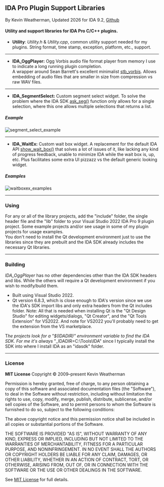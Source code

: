 ## IDA Pro Plugin Support Libraries

By Kevin Weatherman, Updated 2026 for IDA 9.2, [Github](https://github.com/kweatherman/IDA_Support)

#### Utility and support libraries for IDA Pro C/C++ plugins.


* **Utility**: *Utility.h* & *Utility.cpp*, common utility support needed for my plugins. String format, time stamp, exception, platform, etc., support.

------

* **IDA_OggPlayer:** Ogg Vorbis audio file format player from memory I use to indicate a long running plugin completion.  
                                                          A wrapper around Sean Barrett's excellent minimalist [stb_vorbis](http://nothings.org/stb_vorbis/). Allows embedding of audio files that are smaller in size from compression vs raw WAV files. 
							  
------
* **IDA_SegmentSelect:** Custom segment select widget. To solve the problem where the IDA SDK [ask_seg()](https://cpp.docs.hex-rays.com/kernwin_8hpp.html#ac70e33ed6d6d79d08a8f925a182a02e8) function only allows for a single selection, where this one allows multiple selections that returns a list.

##### Example

![segment_select_example](media/segment_select_example.png)

------

* **IDA_WaitEx:** Custom wait box widget. A replacement for the default IDA API [show_wait_box()](https://cpp.docs.hex-rays.com/kernwin_8hpp.html#a325acb9c1c1713846df9797e2a1364a3) that solves a lot of issues of it, like lacking any kind of progress feedback, unable to minimize IDA while the wait box is, up, etc. Plus facilitates some extra UI pizzazz vs the default generic looking widget.

##### Examples

![waitboxex_examples](media/waitboxex_examples.png)


------

### Using

For any or all of the library projects, add the "include" folder, the single header file and the "lib" folder to your Visual Studio 2022 IDA Pro 9 plugin project. Some example projects and/or see usage in some of my plugin projects for usage examples.   
You don't need to install the Qt development environment just to use the libraries since they are prebuilt and the IDA SDK already includes the necessary Qt libraries.

------

### Building

*IDA_OggPlayer* has no other dependencies other than the IDA SDK headers and libs. While the others will require a Qt development environment
if you wish to modify/build them.

* Built using Visual Studio 2022.
* Qt version 6.8.3, which is close enough to IDA's version since we use the IDA's SDK import libs and only extra headers from the Qt includes folder. 
  Note: All that is needed when installing Qt is the "Qt Design Studio" for editing widgets/dialogs, "Qt Creator", and the "Qt Tools Extension" for VS2022. And note for VS2022 you'll probably need to get the extension from the VS marketplace.

T*he projects look for a "$(IDADIR)" environment variable to find the IDA SDK. For me it's always* "_IDADIR=C:\Tools\IDA" since I typically install the SDK into where I install IDA as an "idasdk" folder.

------

### License

**MIT License**
Copyright © 2009–present Kevin Weatherman  

Permission is hereby granted, free of charge, to any person obtaining a copy of this software and associated documentation files (the "Software"), to deal in the Software without restriction, including without limitation the rights to use, copy, modify, merge, publish, distribute, sublicense, and/or sell copies of the Software, and to permit persons to whom the Software is furnished to do so, subject to the following conditions:

The above copyright notice and this permission notice shall be included in all copies or substantial portions of the Software.

THE SOFTWARE IS PROVIDED "AS IS", WITHOUT WARRANTY OF ANY KIND, EXPRESS OR IMPLIED, INCLUDING BUT NOT LIMITED TO THE WARRANTIES OF MERCHANTABILITY, FITNESS FOR A PARTICULAR PURPOSE, AND NONINFRINGEMENT. IN NO EVENT SHALL THE AUTHORS OR COPYRIGHT HOLDERS BE LIABLE FOR ANY CLAIM, DAMAGES, OR OTHER LIABILITY, WHETHER IN AN ACTION OF CONTRACT, TORT, OR OTHERWISE, ARISING FROM, OUT OF, OR IN CONNECTION WITH THE SOFTWARE OR THE USE OR OTHER DEALINGS IN THE SOFTWARE.

See [MIT License](http://www.opensource.org/licenses/mit-license.php) for full details.



